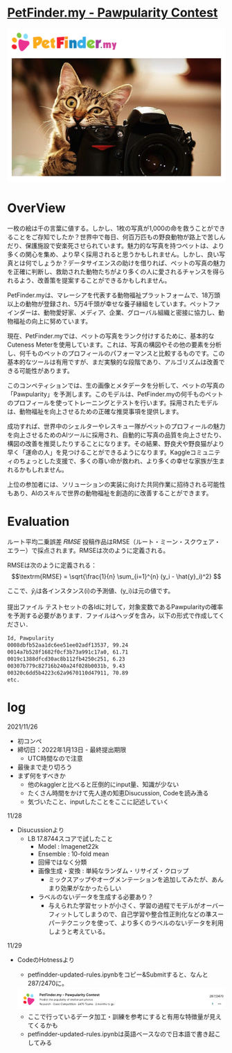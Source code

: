 # [PetFinder.my - Pawpularity Contest](https://www.kaggle.com/c/petfinder-pawpularity-score)

<img src="petfinder.png">

# OverView
一枚の絵は千の言葉に値する。しかし、1枚の写真が1,000の命を救うことができることをご存知でしたか？世界中で毎日、何百万匹もの野良動物が路上で苦しんだり、保護施設で安楽死させられています。魅力的な写真を持つペットは、より多くの関心を集め、より早く採用されると思うかもしれません。しかし、良い写真とは何でしょうか？データサイエンスの助けを借りれば、ペットの写真の魅力を正確に判断し、救助された動物たちがより多くの人に愛されるチャンスを得られるよう、改善策を提案することができるかもしれません。

PetFinder.myは、マレーシアを代表する動物福祉プラットフォームで、18万頭以上の動物が登録され、5万4千頭が幸せな養子縁組をしています。ペットファインダーは、動物愛好家、メディア、企業、グローバル組織と密接に協力し、動物福祉の向上に努めています。

現在、PetFinder.myでは、ペットの写真をランク付けするために、基本的なCuteness Meterを使用しています。これは、写真の構図やその他の要素を分析し、何千ものペットのプロフィールのパフォーマンスと比較するものです。この基本的なツールは有用ですが、まだ実験的な段階であり、アルゴリズムは改善できる可能性があります。

このコンペティションでは、生の画像とメタデータを分析して、ペットの写真の「Pawpularity」を予測します。このモデルは、PetFinder.myの何千ものペットのプロフィールを使ってトレーニングとテストを行います。採用されたモデルは、動物福祉を向上させるための正確な推奨事項を提供します。

成功すれば、世界中のシェルターやレスキュー隊がペットのプロフィールの魅力を向上させるためのAIツールに採用され、自動的に写真の品質を向上させたり、構図の改善を推奨したりすることになります。その結果、野良犬や野良猫がより早く「運命の人」を見つけることができるようになります。Kaggleコミュニティのちょっとした支援で、多くの尊い命が救われ、より多くの幸せな家族が生まれるかもしれません。

上位の参加者には、ソリューションの実装に向けた共同作業に招待される可能性もあり、AIのスキルで世界の動物福祉を創造的に改善することができます。

# Evaluation
ルート平均二乗誤差 𝑅𝑀𝑆𝐸
投稿作品はRMSE（ルート・ミーン・スクウェア・エラー）で採点されます。RMSEは次のように定義される。

RMSEは次のように定義される： $$\textrm{RMSE} = \sqrt{\frac{1}{n} \sum_{i=1}^{n} (y_i - \hat{y}_i)^2} $$

ここで、$\hat{y}_i$は各インスタンス(i)の予測値、(y_i)は元の値です。

提出ファイル
テストセットの各Idに対して，対象変数であるPawpularityの確率を予測する必要があります．ファイルはヘッダを含み，以下の形式で作成してください．
```
Id, Pawpularity
0008dbfb52aa1dc6ee51ee02adf13537, 99.24
0014a7b528f1682f0cf3b73a991c17a0, 61.71
0019c1388dfcd30ac8b112fb4250c251, 6.23
00307b779c82716b240a24f028b0031b, 9.43
00320c6dd5b4223c62a9670110d47911, 70.89
etc.
```

# log
2021/11/26
* 初コンペ
* 締切日：2022年1月13日 - 最終提出期限
    * UTC時間なので注意
* 最後まで走り切ろう
* まず何をすべきか
    * 他のkagglerと比べると圧倒的にinput量、知識が少ない
    * たくさん時間をかけて先人達の知恵Disucussion, Codeを読み漁る
    * 気づいたこと、inputしたことをここに記述していく

11/28
* Disucussionより
    * LB 17.8744スコアで試したこと
        * Model : Imagenet22k
        * Ensemble : 10-fold mean
        * 回帰ではなく分類
        * 画像生成・変換 : 単純なランダム・リサイズ・クロップ
            * ミックスアップやオーグメンテーションを追加してみたが、あんまり効果がなかったらしい
        * ラベルのないデータを生成する必要あり？
            * 与えられた学習セットが小さく、学習の過程でモデルがオーバーフィットしてしまうので、自己学習や整合性正則化などの準スーパーテクニックを使って、より多くのラベルのないデータを利用しようと考えている。

11/29
* CodeのHotnessより
    * petfindder-updated-rules.ipynbをコピー&Submitすると、なんと287/2470に。
    <img src="petfinder-updates-rules.png">
    
    * ここで行っているデータ加工・訓練を参考にすると有用な特徴量が見えてくるかも
    * petfindder-updated-rules.ipynbは英語ベースなので日本語で書き起こしてみる